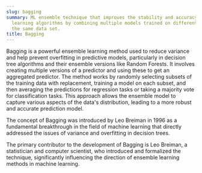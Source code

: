 ```yaml
---
slug: bagging
summary: ML ensemble technique that improves the stability and accuracy of machine
  learning algorithms by combining multiple models trained on different subsets of
  the same data set.
title: Bagging
---
```


Bagging is a powerful ensemble learning method used to reduce variance and help prevent overfitting in predictive models, particularly in decision tree algorithms and their ensemble versions like Random Forests. It involves creating multiple versions of a predictor and using these to get an aggregated predictor. The method works by randomly selecting subsets of the training data with replacement, training a model on each subset, and then averaging the predictions for regression tasks or taking a majority vote for classification tasks. This approach allows the ensemble model to capture various aspects of the data's distribution, leading to a more robust and accurate prediction model.

The concept of Bagging was introduced by Leo Breiman in 1996 as a fundamental breakthrough in the field of machine learning that directly addressed the issues of variance and overfitting in decision trees.

The primary contributor to the development of Bagging is Leo Breiman, a statistician and computer scientist, who introduced and formalized the technique, significantly influencing the direction of ensemble learning methods in machine learning.
